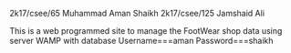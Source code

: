 2k17/csee/65 Muhammad Aman Shaikh
2k17/csee/125 Jamshaid Ali

This is a web programmed site to manage the FootWear shop data
using server WAMP
with database
Username===aman
Password===shaikh
